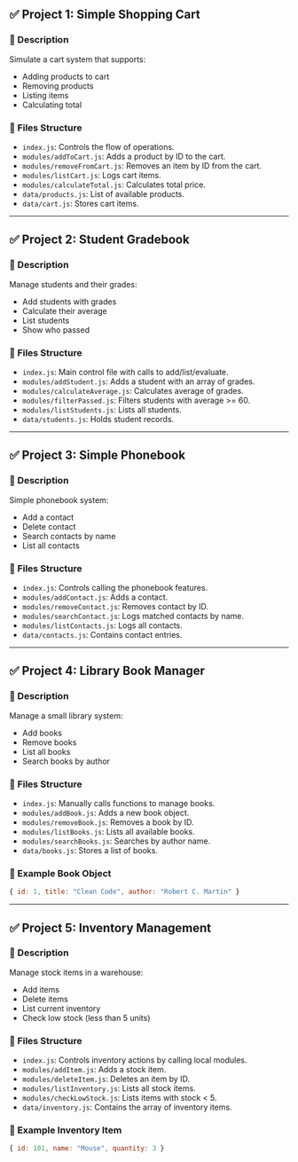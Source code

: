 
## ✅ Project 1: Simple Shopping Cart

### 📝 Description

Simulate a cart system that supports:

- Adding products to cart
- Removing products
- Listing items
- Calculating total

### 📁 Files Structure

- `index.js`: Controls the flow of operations.
- `modules/addToCart.js`: Adds a product by ID to the cart.
- `modules/removeFromCart.js`: Removes an item by ID from the cart.
- `modules/listCart.js`: Logs cart items.
- `modules/calculateTotal.js`: Calculates total price.
- `data/products.js`: List of available products.
- `data/cart.js`: Stores cart items.

---

## ✅ Project 2: Student Gradebook

### 📝 Description

Manage students and their grades:

- Add students with grades
- Calculate their average
- List students
- Show who passed

### 📁 Files Structure

- `index.js`: Main control file with calls to add/list/evaluate.
- `modules/addStudent.js`: Adds a student with an array of grades.
- `modules/calculateAverage.js`: Calculates average of grades.
- `modules/filterPassed.js`: Filters students with average >= 60.
- `modules/listStudents.js`: Lists all students.
- `data/students.js`: Holds student records.

---

## ✅ Project 3: Simple Phonebook

### 📝 Description

Simple phonebook system:

- Add a contact
- Delete contact
- Search contacts by name
- List all contacts

### 📁 Files Structure

- `index.js`: Controls calling the phonebook features.
- `modules/addContact.js`: Adds a contact.
- `modules/removeContact.js`: Removes contact by ID.
- `modules/searchContact.js`: Logs matched contacts by name.
- `modules/listContacts.js`: Logs all contacts.
- `data/contacts.js`: Contains contact entries.

---

## ✅ Project 4: Library Book Manager

### 📝 Description

Manage a small library system:

- Add books
- Remove books
- List all books
- Search books by author

### 📁 Files Structure

- `index.js`: Manually calls functions to manage books.
- `modules/addBook.js`: Adds a new book object.
- `modules/removeBook.js`: Removes a book by ID.
- `modules/listBooks.js`: Lists all available books.
- `modules/searchBooks.js`: Searches by author name.
- `data/books.js`: Stores a list of books.

### 🧪 Example Book Object

```js
{ id: 1, title: "Clean Code", author: "Robert C. Martin" }
```

---

## ✅ Project 5: Inventory Management

### 📝 Description

Manage stock items in a warehouse:

- Add items
- Delete items
- List current inventory
- Check low stock (less than 5 units)

### 📁 Files Structure

- `index.js`: Controls inventory actions by calling local modules.
- `modules/addItem.js`: Adds a stock item.
- `modules/deleteItem.js`: Deletes an item by ID.
- `modules/listInventory.js`: Lists all stock items.
- `modules/checkLowStock.js`: Lists items with stock < 5.
- `data/inventory.js`: Contains the array of inventory items.

### 🧪 Example Inventory Item

```js
{ id: 101, name: "Mouse", quantity: 3 }
```

